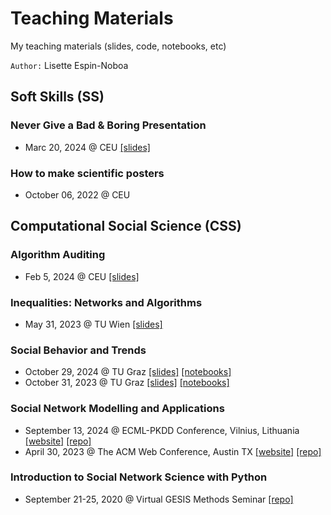 # Teaching Materials
My teaching materials (slides, code, notebooks, etc)

`Author:` Lisette Espin-Noboa 

## Soft Skills (SS)
### Never Give a Bad & Boring Presentation
- Marc 20, 2024 @ CEU [[slides]](lectures/SS_Great_Presentations/slides/ss_great_presentations_slides_CEU.pdf)

### How to make scientific posters
- October 06, 2022 @ CEU


## Computational Social Science (CSS)

### Algorithm Auditing
- Feb 5, 2024 @ CEU [[slides]](lectures/CSS_Algorithm_Auditing/slides/2025-02-05-EspinNoboa_Audits_CEU.pdf)

### Inequalities: Networks and Algorithms
- May 31, 2023 @ TU Wien [[slides]](lectures/CSS_Inequalities/slides/css_inequalities_slides_TUWien.pdf)

### Social Behavior and Trends
- October 29, 2024 @ TU Graz [[slides]](lectures/CSS_Behavior_and_Trends/slides/css_behavior_and_trends_slides_2024_TUGraz.pdf) [[notebooks]](lectures/CSS_Behavior_and_Trends/notebooks/code/notebooks)
- October 31, 2023 @ TU Graz [[slides]](lectures/CSS_Behavior_and_Trends/slides/css_behavior_and_trends_slides_2023_TUGraz.pdf) [[notebooks]](lectures/CSS_Behavior_and_Trends/notebooks/code/notebooks)

### Social Network Modelling and Applications
- September 13, 2024 @ ECML-PKDD Conference, Vilnius, Lithuania [[website]](https://bit.ly/snma-2024) [[repo]](https://github.com/snma-tutorial/ecmlpkdd2024)
- April 30, 2023 @ The ACM Web Conference, Austin TX [[website]](https://bit.ly/snma2023) [[repo]](https://github.com/snma-tutorial/www2023)

### Introduction to Social Network Science with Python
- September 21-25, 2020 @ Virtual GESIS Methods Seminar [[repo]](https://github.com/gesiscss/methods_seminar_2020_network_science)
